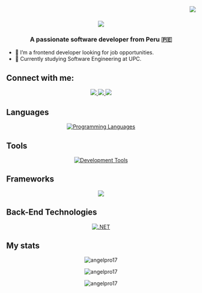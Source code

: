 <img align="right" src="https://visitor-badge.laobi.icu/badge?page_id=angelpro17.angelpro17" />

<h1 align="center">
    <img src="https://readme-typing-svg.herokuapp.com/?font=Righteous&size=35&center=true&vCenter=true&width=500&height=70&duration=4000&lines=Hi+There!+👋;+I'm+Angel+Anampa!;" />
</h1>

<h3 align="center">A passionate software developer from Peru 🇵🇪</h3>

- 🌱 I’m a frontend developer looking for job opportunities.
- 👯 Currently studying Software Engineering at UPC.

## Connect with me:
<div align="center"> 
  <a href="mailto:anampalavadoluisangel@gmail.com">
    <img src="https://img.shields.io/badge/Gmail-333333?style=for-the-badge&logo=gmail&logoColor=red" />
  </a>
  <a href="https://www.linkedin.com/in/luis-angel-anampa-lavado-a45345295/" target="_blank">
    <img src="https://img.shields.io/badge/LinkedIn-0077B5?style=for-the-badge&logo=linkedin&logoColor=white" />
  </a>
  <a href="https://github.com/angelpro17?tab=repositories" target="_blank">
    <img src="https://img.shields.io/badge/GitHub-181717?style=for-the-badge&logo=github&logoColor=white" />
  </a>
</div>

## Languages
<p align="center">
  <a href="https://github.com/angelpro17">
    <img src="https://skillicons.dev/icons?i=python,java,typescript,html,css,js,swift,kotlin,php" alt="Programming Languages" />
  </a>
</p>

## Tools
<p align="center">
  <a href="https://github.com/angelpro17">
    <img src="https://skillicons.dev/icons?i=git,github,docker,vscode,mysql,mongodb,nodejs,firebase" alt="Development Tools" />
  </a>
</p>

## Frameworks
<p align="center">
  <a href="https://github.com/angelpro17">
    <img src="https://skillicons.dev/icons?i=angular,vue,flask,react,nestjs,spring,flutter" />
  </a>
</p>

## Back-End Technologies
<p align="center">
  <a href="https://github.com/angelpro17">
    <img src="https://skillicons.dev/icons?i=dotnet" alt=".NET" />
  </a>
</p>

## My stats

<p align="center">
    <a>
        <img align="center" src="https://github-readme-stats.vercel.app/api?username=angelpro17&show_icons=true&theme=radical&count_private=true&locale=en" alt="angelpro17" />
    </a>
</p>

<p align="center">
    <a>
        <img align="center" src="https://github-readme-streak-stats.herokuapp.com?user=angelpro17&theme=radical&date_format=M%20j%5B%2C%20Y%5D" alt="angelpro17" />
    </a>
</p>

<p align="center">
    <img src="https://github-readme-stats.vercel.app/api/top-langs?username=angelpro17&show_icons=true&theme=radical&locale=en" alt="angelpro17" />
</p>
